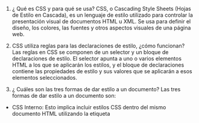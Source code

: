 1. ¿ Qué es CSS y para qué se usa?
CSS, o Cascading Style Sheets (Hojas de Estilo en Cascada), es un lenguaje de estilo utilizado para controlar la presentación visual de documentos HTML u XML. Se usa para definir el diseño, los colores, las fuentes y otros aspectos visuales de una página web.

2. CSS utiliza reglas para las declaraciones de estilo, ¿cómo funcionan?
Las reglas en CSS se componen de un selector y un bloque de declaraciones de estilo. El selector apunta a uno o varios elementos HTML a los que se aplicarán los estilos, y el bloque de declaraciones contiene las propiedades de estilo y sus valores que se aplicarán a esos elementos seleccionados.

3. ¿ Cuáles son las tres formas de dar estilo a un documento?
Las tres formas de dar estilo a un documento son:
- CSS Interno: Esto implica incluir estilos CSS dentro del mismo documento HTML utilizando la etiqueta <style>.
- CSS Externo: Consiste en definir estilos en un archivo separado con extensión .css y vincularlo al documento HTML utilizando la etiqueta <link>.
- CSS en línea: Se aplica directamente a un elemento HTML utilizando el atributo style.

4. ¿ Cuáles son los distintos tipos de selectores más utilizados? Ejemplifique cada uno.
Los distintos tipos de selectores más utilizados en CSS son:
- Selector de tipo: Selecciona elementos HTML por su tipo. Ejemplo: p selecciona todos los párrafos.
- Selector de clase: Selecciona elementos HTML por su atributo de clase. Ejemplo: .clase selecciona todos los elementos con la clase "clase".
- Selector de ID: Selecciona un elemento HTML por su atributo de ID único. Ejemplo: #id selecciona el elemento con el ID "id".

5. ¿ Qué es una pseudo-clase? Cuáles son las más utilizadas aplicadas a vínculos?
Una pseudo-clase es una palabra clave que se añade a los selectores para especificar un estado especial del elemento seleccionado. Las pseudo-clases más utilizadas aplicadas a vínculos son:
- :hover: Se aplica cuando el cursor se sitúa sobre el elemento.
- :active: Se aplica cuando el elemento está siendo activado, por ejemplo, cuando se hace clic en él.
- :visited: Se aplica a los enlaces que han sido visitados por el usuario.

6. ¿ Qué es la herencia?
La herencia en CSS se refiere a la capacidad de los elementos secundarios de recibir los estilos de sus elementos padres. Esto significa que si un elemento no tiene un estilo específico definido, heredará los estilos de su elemento padre.

7. ¿ En qué consiste el proceso denominado cascada?
El proceso denominado "cascada" en CSS se refiere a cómo se resuelven los conflictos entre diferentes reglas de estilo que se aplican a un mismo elemento. La cascada sigue un conjunto de reglas específicas para determinar qué estilo prevalecerá, basándose en la especificidad de los selectores y en el orden en que se aplican las reglas. Este proceso garantiza que los estilos se apliquen de manera coherente y predecible en una página web.